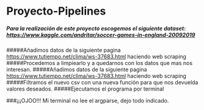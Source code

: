 # Proyecto-Pipelines

##### Para la realización de este proyecto escogemos el siguiente dataset: https://www.kaggle.com/andritar/soccer-games-in-england-20092019
#####Añadimos datos de la siguiente pagina https://www.tutiempo.net/clima/ws-37683.html haciendo web scraping
#####Procedemos a limpiearlo y a quedarnos con los datos que mas nos interesan.
#####Añadimos datos de la siguiente pagina https://www.tutiempo.net/clima/ws-37683.html haciendo web scraping
#####Filtramos el nuevo csv con una nueva función para que nos devuelda valores deseados.
#####Ejecutamos el programa por terminal

###¡¡¡OJOO!!! Mi terminal no lee el argparse, dejo todo indicado.
